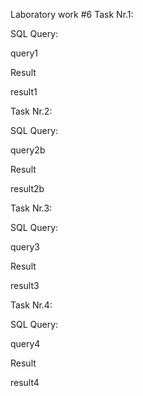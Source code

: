 Laboratory work #6
Task Nr.1:

SQL Query:

query1

Result

result1

Task Nr.2:

SQL Query:

query2b

Result

result2b

Task Nr.3:

SQL Query:

query3

Result

result3

Task Nr.4:

SQL Query:

query4

Result

result4
